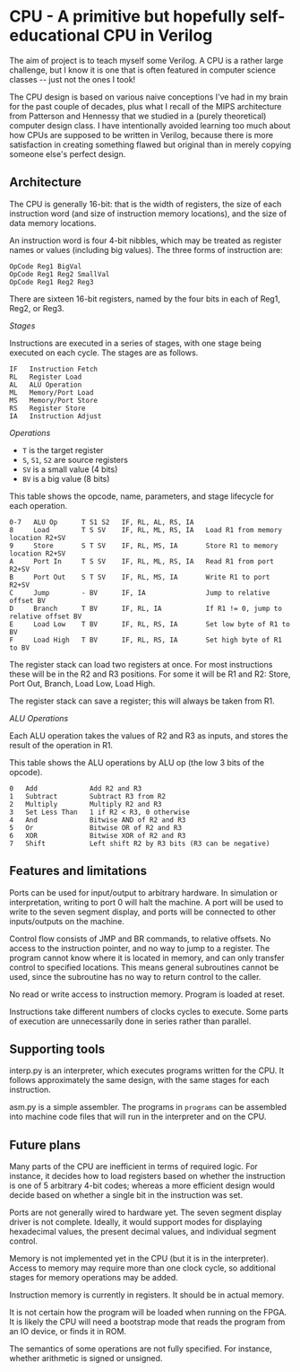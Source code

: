 CPU - A primitive but hopefully self-educational CPU in Verilog
===============================================================

The aim of project is to teach myself some Verilog.  A CPU is a rather large
challenge, but I know it is one that is often featured in computer science
classes -- just not the ones I took!

The CPU design is based on various naive conceptions I've had in my brain
for the past couple of decades, plus what I recall of the MIPS architecture
from Patterson and Hennessy that we studied in a (purely theoretical)
computer design class.  I have intentionally avoided learning too much about
how CPUs are supposed to be written in Verilog, because there is more
satisfaction in creating something flawed but original than in merely copying
someone else's perfect design.


Architecture
------------

The CPU is generally 16-bit: that is the width of registers, the size of each
instruction word (and size of instruction memory locations), and the size of
data memory locations.

An instruction word is four 4-bit nibbles, which may be treated as register
names or values (including big values).  The three forms of instruction are:

    OpCode Reg1 BigVal
    OpCode Reg1 Reg2 SmallVal
    OpCode Reg1 Reg2 Reg3

There are sixteen 16-bit registers, named by the four bits in each of Reg1, Reg2, or Reg3.

*Stages*

Instructions are executed in a series of stages, with one stage being executed on each cycle.
The stages are as follows.

    IF   Instruction Fetch
    RL   Register Load
    AL   ALU Operation
    ML   Memory/Port Load
    MS   Memory/Port Store
    RS   Register Store
    IA   Instruction Adjust

*Operations*

  * `T` is the target register
  * `S`, `S1`, `S2` are source registers
  * `SV` is a small value (4 bits)
  * `BV` is a big value (8 bits)

This table shows the opcode, name, parameters, and stage lifecycle for each operation.

    0-7   ALU Op      T S1 S2   IF, RL, AL, RS, IA
    8     Load        T S SV    IF, RL, ML, RS, IA   Load R1 from memory location R2+SV
    9     Store       S T SV    IF, RL, MS, IA       Store R1 to memory location R2+SV
    A     Port In     T S SV    IF, RL, ML, RS, IA   Read R1 from port R2+SV
    B     Port Out    S T SV    IF, RL, MS, IA       Write R1 to port R2+SV
    C     Jump        - BV      IF, IA               Jump to relative offset BV
    D     Branch      T BV      IF, RL, IA           If R1 != 0, jump to relative offset BV
    E     Load Low    T BV      IF, RL, RS, IA       Set low byte of R1 to BV
    F     Load High   T BV      IF, RL, RS, IA       Set high byte of R1 to BV

The register stack can load two registers at once.  For most instructions
these will be in the R2 and R3 positions.  For some it will be R1 and R2:
Store, Port Out, Branch, Load Low, Load High.

The register stack can save a register; this will always be taken from R1.

*ALU Operations*

Each ALU operation takes the values of R2 and R3 as inputs, and stores the
result of the operation in R1.

This table shows the ALU operations by ALU op (the low 3 bits of the opcode).

    0   Add             Add R2 and R3
    1   Subtract        Subtract R3 from R2
    2   Multiply        Multiply R2 and R3
    3   Set Less Than   1 if R2 < R3, 0 otherwise
    4   And             Bitwise AND of R2 and R3
    5   Or              Bitwise OR of R2 and R3
    6   XOR             Bitwise XOR of R2 and R3
    7   Shift           Left shift R2 by R3 bits (R3 can be negative)


Features and limitations
------------------------

Ports can be used for input/output to arbitrary hardware.  In simulation or
interpretation, writing to port 0 will halt the machine.  A port will be used
to write to the seven segment display, and ports will be connected to other
inputs/outputs on the machine.

Control flow consists of JMP and BR commands, to relative offsets.  No access
to the instruction pointer, and no way to jump to a register.  The program
cannot know where it is located in memory, and can only transfer control to
specified locations.  This means general subroutines cannot be used, since
the subroutine has no way to return control to the caller.

No read or write access to instruction memory.  Program is loaded at reset.

Instructions take different numbers of clocks cycles to execute.  Some parts
of execution are unnecessarily done in series rather than parallel.


Supporting tools
----------------

interp.py is an interpreter, which executes programs written for the CPU.  It
follows approximately the same design, with the same stages for each
instruction.

asm.py is a simple assembler.  The programs in `programs` can be assembled into
machine code files that will run in the interpreter and on the CPU.


Future plans
------------

Many parts of the CPU are inefficient in
terms of required logic.  For instance, it decides how to load registers based on
whether the instruction is one of 5 arbitrary 4-bit codes; whereas a more efficient
design would decide based on whether a single bit in the instruction was set.

Ports are not generally wired to hardware yet.  The seven segment display driver is
not complete.  Ideally, it would support modes for displaying hexadecimal values,
the present decimal values, and individual segment control.

Memory is not implemented yet in the CPU (but it is in the interpreter).
Access to memory may require more than one clock cycle,
so additional stages for memory operations may be added.

Instruction memory is currently in registers.  It should be in actual memory.

It is not certain how the program will be loaded when running on the FPGA.  It is likely
the CPU will need a bootstrap mode that reads the program from an IO device, or finds it
in ROM.

The semantics of some operations are not fully specified.  For instance, whether arithmetic
is signed or unsigned.
